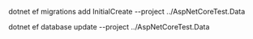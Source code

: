 ﻿dotnet ef migrations add InitialCreate --project  ../AspNetCoreTest.Data

dotnet ef database update --project  ../AspNetCoreTest.Data